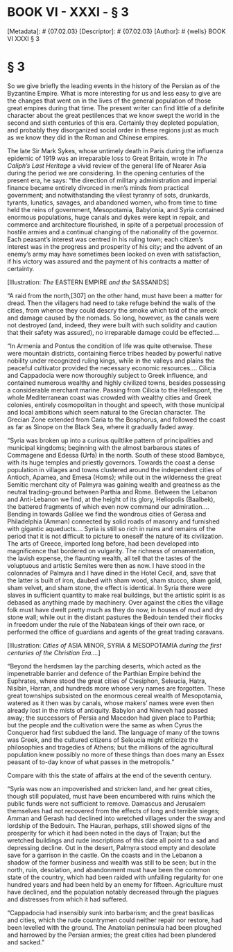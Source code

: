 # BOOK VI - XXXI - § 3
[Metadata]: # {07.02.03}
[Descriptor]: # {07.02.03}
[Author]: # {wells}
BOOK VI
XXXI
§ 3
# § 3
So we give briefly the leading events in the history of the Persian as of the
Byzantine Empire. What is more interesting for us and less easy to give are the
changes that went on in the lives of the general population of those great
empires during that time. The present writer can find little of a definite
character about the great pestilences that we know swept the world in the
second and sixth centuries of this era. Certainly they depleted population, and
probably they disorganized social order in these regions just as much as we
know they did in the Roman and Chinese empires.

The late Sir Mark Sykes, whose untimely death in Paris during the influenza
epidemic of 1919 was an irreparable loss to Great Britain, wrote in _The
Caliph’s Last Heritage_ a vivid review of the general life of Nearer Asia
during the period we are considering. In the opening centuries of the present
era, he says: “the direction of military administration and imperial finance
became entirely divorced in men’s minds from practical government; and
notwithstanding the vilest tyranny of sots, drunkards, tyrants, lunatics,
savages, and abandoned women, who from time to time held the reins of
government, Mesopotamia, Babylonia, and Syria contained enormous populations,
huge canals and dykes were kept in repair, and commerce and architecture
flourished, in spite of a perpetual procession of hostile armies and a
continual changing of the nationality of the governor. Each peasant’s interest
was centred in his ruling town; each citizen’s interest was in the progress and
prosperity of his city; and the advent of an enemy’s army may have sometimes
been looked on even with satisfaction, if his victory was assured and the
payment of his contracts a matter of certainty.

[Illustration: _The_ EASTERN EMPIRE _and the_ SASSANIDS]

“A raid from the north,[307] on the other hand, must have been a matter for
dread. Then the villagers had need to take refuge behind the walls of the
cities, from whence they could descry the smoke which told of the wreck and
damage caused by the nomads. So long, however, as the canals were not destroyed
(and, indeed, they were built with such solidity and caution that their safety
was assured), no irreparable damage could be effected....

“In Armenia and Pontus the condition of life was quite otherwise. These were
mountain districts, containing fierce tribes headed by powerful native nobility
under recognized ruling kings, while in the valleys and plains the peaceful
cultivator provided the necessary economic resources.... Cilicia and Cappadocia
were now thoroughly subject to Greek influence, and contained numerous wealthy
and highly civilized towns, besides possessing a considerable merchant marine.
Passing from Cilicia to the Hellespont, the whole Mediterranean coast was
crowded with wealthy cities and Greek colonies, entirely cosmopolitan in
thought and speech, with those municipal and local ambitions which seem natural
to the Grecian character. The Grecian Zone extended from Caria to the
Bosphorus, and followed the coast as far as Sinope on the Black Sea, where it
gradually faded away.

“Syria was broken up into a curious quiltlike pattern of principalities and
municipal kingdoms; beginning with the almost barbarous states of Commagene and
Edessa (Urfa) in the north. South of these stood Bambyce, with its huge temples
and priestly governors. Towards the coast a dense population in villages and
towns clustered around the independent cities of Antioch, Apamea, and Emesa
(Homs); while out in the wilderness the great Semitic merchant city of Palmyra
was gaining wealth and greatness as the neutral trading-ground between Parthia
and Rome. Between the Lebanon and Anti-Lebanon we find, at the height of its
glory, Heliopolis (Baalbek), the battered fragments of which even now command
our admiration.... Bending in towards Galilee we find the wondrous cities of
Gerasa and Philadelphia (Amman) connected by solid roads of masonry and
furnished with gigantic aqueducts.... Syria is still so rich in ruins and
remains of the period that it is not difficult to picture to oneself the nature
of its civilization. The arts of Greece, imported long before, had been
developed into magnificence that bordered on vulgarity. The richness of
ornamentation, the lavish expense, the flaunting wealth, all tell that the
tastes of the voluptuous and artistic Semites were then as now. I have stood in
the colonnades of Palmyra and I have dined in the Hotel Cecil, and, save that
the latter is built of iron, daubed with sham wood, sham stucco, sham gold,
sham velvet, and sham stone, the effect is identical. In Syria there were
slaves in sufficient quantity to make real buildings, but the artistic spirit
is as debased as anything made by machinery. Over against the cities the
village folk must have dwelt pretty much as they do now, in houses of mud and
dry stone wall; while out in the distant pastures the Bedouin tended their
flocks in freedom under the rule of the Nabatean kings of their own race, or
performed the office of guardians and agents of the great trading caravans.

[Illustration: _Cities of_ ASIA MINOR, SYRIA _&_ MESOPOTAMIA _during the first
centuries of the Christian Era...._]

“Beyond the herdsmen lay the parching deserts, which acted as the impenetrable
barrier and defence of the Parthian Empire behind the Euphrates, where stood
the great cities of Ctesiphon, Seleucia, Hatra, Nisibin, Harran, and hundreds
more whose very names are forgotten. These great townships subsisted on the
enormous cereal wealth of Mesopotamia, watered as it then was by canals, whose
makers’ names were even then already lost in the mists of antiquity. Babylon
and Nineveh had passed away; the successors of Persia and Macedon had given
place to Parthia; but the people and the cultivation were the same as when
Cyrus the Conqueror had first subdued the land. The language of many of the
towns was Greek, and the cultured citizens of Seleucia might criticize the
philosophies and tragedies of Athens; but the millions of the agricultural
population knew possibly no more of these things than does many an Essex
peasant of to-day know of what passes in the metropolis.”

Compare with this the state of affairs at the end of the seventh century.

“Syria was now an impoverished and stricken land, and her great cities, though
still populated, must have been encumbered with ruins which the public funds
were not sufficient to remove. Damascus and Jerusalem themselves had not
recovered from the effects of long and terrible sieges; Amman and Gerash had
declined into wretched villages under the sway and lordship of the Bedouin. The
Hauran, perhaps, still showed signs of the prosperity for which it had been
noted in the days of Trajan; but the wretched buildings and rude inscriptions
of this date all point to a sad and depressing decline. Out in the desert,
Palmyra stood empty and desolate save for a garrison in the castle. On the
coasts and in the Lebanon a shadow of the former business and wealth was still
to be seen; but in the north, ruin, desolation, and abandonment must have been
the common state of the country, which had been raided with unfailing
regularity for one hundred years and had been held by an enemy for fifteen.
Agriculture must have declined, and the population notably decreased through
the plagues and distresses from which it had suffered.

“Cappadocia had insensibly sunk into barbarism; and the great basilicas and
cities, which the rude countrymen could neither repair nor restore, had been
levelled with the ground. The Anatolian peninsula had been ploughed and
harrowed by the Persian armies; the great cities had been plundered and sacked.”

